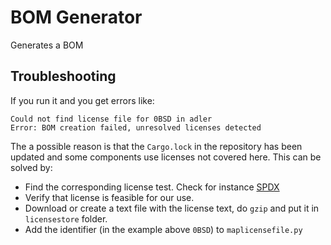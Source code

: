 # BOM Generator

Generates a BOM

## Troubleshooting

If you run it and you get errors like:

```
Could not find license file for 0BSD in adler
Error: BOM creation failed, unresolved licenses detected
```

The a possible reason is that the `Cargo.lock` in the repository has been updated and some components use licenses
not covered here. This can be solved by:

* Find the corresponding license test. Check for instance [SPDX](https://spdx.org/licenses/)
* Verify that license is feasible for our use.
* Download or create a text file with the license text, do `gzip` and put it in `licensestore` folder.
* Add the identifier (in the example above `0BSD`) to `maplicensefile.py`
